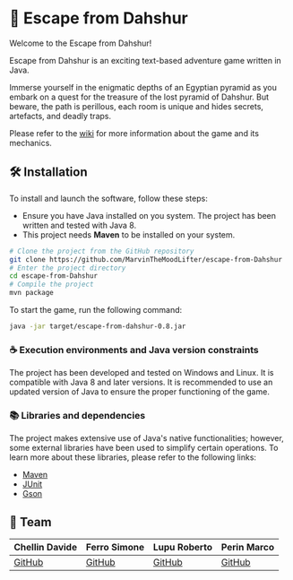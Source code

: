 # 🐫 Escape from Dahshur
Welcome to the Escape from Dahshur!

Escape from Dahshur is an exciting text-based adventure game written in Java.

Immerse yourself in the enigmatic depths of an Egyptian pyramid as you embark on a quest for the treasure of the lost pyramid of Dahshur.
But beware, the path is perillous, each room is unique and hides secrets, artefacts, and deadly traps.

Please refer to the [wiki](https://github.com/MarvinTheMoodLifter/escape-from-Dahshur/wiki) for more information about the game and its mechanics.

## 🛠️ Installation

To install and launch the software, follow these steps:
- Ensure you have Java installed on you system. The project has been written and tested with Java 8.
- This project needs **Maven** to be installed on your system.

```bash
# Clone the project from the GitHub repository
git clone https://github.com/MarvinTheMoodLifter/escape-from-Dahshur
# Enter the project directory
cd escape-from-Dahshur
# Compile the project
mvn package
```

To start the game, run the following command:

```bash
java -jar target/escape-from-dahshur-0.8.jar
```

### ☕ Execution environments and Java version constraints

The project has been developed and tested on Windows and Linux. It is compatible with Java 8 and later versions. It is recommended to use an updated version of Java to ensure the proper functioning of the game.

### 📚 Libraries and dependencies

The project makes extensive use of Java's native functionalities; however, some external libraries have been used to simplify certain operations.
To learn more about these libraries, please refer to the following links:
- [Maven](https://maven.apache.org/guides/getting-started/maven-in-five-minutes.html)
- [JUnit](https://junit.org/junit5/docs/current/user-guide/)
- [Gson](https://www.baeldung.com/java-gson)

## 🚀 Team

| Chellin Davide | Ferro Simone | Lupu Roberto | Perin Marco |
| :-- | :-- | :-- | :-- |
| [GitHub](https://github.com/Saffottiglia) | [GitHub](https://github.com/acquanaturaleminerale) | [GitHub](https://github.com/RobertoLupuC) | [GitHub](https://github.com/MarvinTheMoodLifter)
